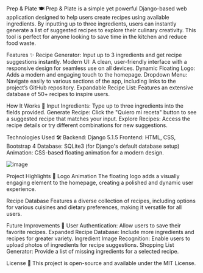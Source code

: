 Prep & Plate 🍽️
Prep & Plate is a simple yet powerful Django-based web application designed to help users create recipes using available ingredients. 
By inputting up to three ingredients, users can instantly generate a list of suggested recipes to explore their culinary creativity. 
This tool is perfect for anyone looking to save time in the kitchen and reduce food waste.

Features ✨
Recipe Generator: Input up to 3 ingredients and get recipe suggestions instantly.
Modern UI: A clean, user-friendly interface with a responsive design for seamless use on all devices.
Dynamic Floating Logo: Adds a modern and engaging touch to the homepage.
Dropdown Menu: Navigate easily to various sections of the app, including links to the project’s GitHub repository.
Expandable Recipe List: Features an extensive database of 50+ recipes to inspire users.

How It Works 🥘
Input Ingredients: Type up to three ingredients into the fields provided.
Generate Recipe: Click the "Quiero mi receta" button to see a suggested recipe that matches your input.
Explore Recipes: Access the recipe details or try different combinations for new suggestions.

Technologies Used 🛠️
Backend: Django 5.1.5
Frontend: HTML, CSS, Bootstrap 4
Database: SQLite3 (for Django's default database setup)
Animation: CSS-based floating animation for a modern design.

![image](https://github.com/user-attachments/assets/b798de46-d5c7-47aa-b5c1-b27c10ecfe0b)

Project Highlights 🌟
Logo Animation
The floating logo adds a visually engaging element to the homepage, creating a polished and dynamic user experience.

Recipe Database
Features a diverse collection of recipes, including options for various cuisines and dietary preferences, making it versatile for all users.

Future Improvements 🔮
User Authentication: Allow users to save their favorite recipes.
Expanded Recipe Database: Include more ingredients and recipes for greater variety.
Ingredient Image Recognition: Enable users to upload photos of ingredients for recipe suggestions.
Shopping List Generator: Provide a list of missing ingredients for a selected recipe.

License 📜
This project is open-source and available under the MIT License.
